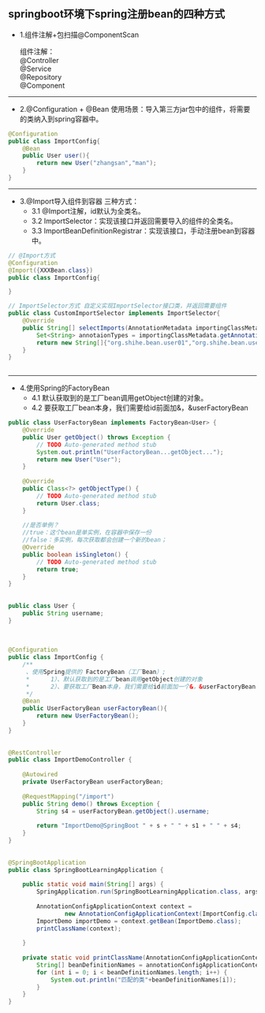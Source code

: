 ## springboot环境下spring注册bean的四种方式

- 1.组件注解+包扫描@ComponentScan

    组件注解：  
    @Controller  
    @Service  
    @Repository  
    @Component  
---

- 2.@Configuration + @Bean
使用场景：导入第三方jar包中的组件，将需要的类纳入到spring容器中。

```java
@Configuration
public class ImportConfig{
    @Bean
    public User user(){
        return new User("zhangsan","man");
    }
}
```
----

- 3.@Import导入组件到容器
三种方式：  
    - 3.1 @Import注解，id默认为全类名。
    - 3.2 ImportSelector：实现该接口并返回需要导入的组件的全类名。
    - 3.3 ImportBeanDefinitionRegistrar：实现该接口，手动注册bean到容器中。
 
```java
// @Import方式
@Configuration
@Import({XXXBean.class})
public class ImportConfig{

}
```   
```java
// ImportSelector方式 自定义实现ImportSelector接口类，并返回需要组件
public class CustomImportSelector implements ImportSelector{
    @Override
    public String[] selectImports(AnnotationMetadata importingClassMetadata){
        Set<String> annotaionTypes = importingClassMetadata.getAnnotationTypes();
        return new String[]{"org.shihe.bean.user01","org.shihe.bean.user02"}
    }
}
        

``` 

----

- 4.使用Spring的FactoryBean
    - 4.1 默认获取到的是工厂bean调用getObject创建的对象。
    - 4.2 要获取工厂bean本身，我们需要给id前面加&，&userFactoryBean

```java
public class UserFactoryBean implements FactoryBean<User> {
    @Override
    public User getObject() throws Exception {
        // TODO Auto-generated method stub
        System.out.println("UserFactoryBean...getObject...");
        return new User("User");
    }
 
    @Override
    public Class<?> getObjectType() {
        // TODO Auto-generated method stub
        return User.class;
    }
 
    //是否单例？
    //true：这个bean是单实例，在容器中保存一份
    //false：多实例，每次获取都会创建一个新的bean；
    @Override
    public boolean isSingleton() {
        // TODO Auto-generated method stub
        return true;
    }
}
 
 
public class User {
    public String username;
}
 
 
 
@Configuration
public class ImportConfig {
    /**
     、使用Spring提供的 FactoryBean（工厂Bean）;
     * 		1）、默认获取到的是工厂bean调用getObject创建的对象
     * 		2）、要获取工厂Bean本身，我们需要给id前面加一个&，&userFactoryBean
     */
    @Bean
    public UserFactoryBean userFactoryBean(){
        return new UserFactoryBean();
    }
}
 
 
@RestController
public class ImportDemoController {
 
    @Autowired
    private UserFactoryBean userFactoryBean;
 
    @RequestMapping("/import")
    public String demo() throws Exception {
        String s4 = userFactoryBean.getObject().username;
 
        return "ImportDemo@SpringBoot " + s + " " + s1 + " " + s4;
    }
}
 
 
@SpringBootApplication
public class SpringBootLearningApplication {
 
    public static void main(String[] args) {
        SpringApplication.run(SpringBootLearningApplication.class, args);
 
        AnnotationConfigApplicationContext context =
                new AnnotationConfigApplicationContext(ImportConfig.class);
        ImportDemo importDemo = context.getBean(ImportDemo.class);
        printClassName(context);
       
    }
 
    private static void printClassName(AnnotationConfigApplicationContext annotationConfigApplicationContext){
        String[] beanDefinitionNames = annotationConfigApplicationContext.getBeanDefinitionNames();
        for (int i = 0; i < beanDefinitionNames.length; i++) {
            System.out.println("匹配的类"+beanDefinitionNames[i]);
        }
    }
}
```








  
